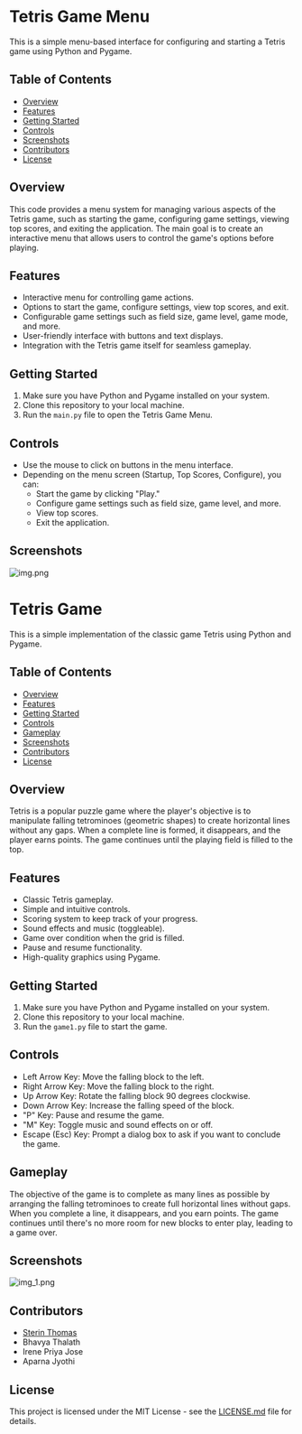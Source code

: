 # Tetris Game Menu

This is a simple menu-based interface for configuring and starting a Tetris game using Python and Pygame.

## Table of Contents

- [Overview](#overview)
- [Features](#features)
- [Getting Started](#getting-started)
- [Controls](#controls)
- [Screenshots](#screenshots)
- [Contributors](#contributors)
- [License](#license)

## Overview

This code provides a menu system for managing various aspects of the Tetris game, such as starting the game, configuring game settings, viewing top scores, and exiting the application. The main goal is to create an interactive menu that allows users to control the game's options before playing.

## Features

- Interactive menu for controlling game actions.
- Options to start the game, configure settings, view top scores, and exit.
- Configurable game settings such as field size, game level, game mode, and more.
- User-friendly interface with buttons and text displays.
- Integration with the Tetris game itself for seamless gameplay.

## Getting Started

1. Make sure you have Python and Pygame installed on your system.
2. Clone this repository to your local machine.
3. Run the `main.py` file to open the Tetris Game Menu.

## Controls

- Use the mouse to click on buttons in the menu interface.
- Depending on the menu screen (Startup, Top Scores, Configure), you can:
  - Start the game by clicking "Play."
  - Configure game settings such as field size, game level, and more.
  - View top scores.
  - Exit the application.

## Screenshots



![img.png](img.png)

# Tetris Game

This is a simple implementation of the classic game Tetris using Python and Pygame.

## Table of Contents

- [Overview](#overview)
- [Features](#features)
- [Getting Started](#getting-started)
- [Controls](#controls)
- [Gameplay](#gameplay)
- [Screenshots](#screenshots)
- [Contributors](#contributors)
- [License](#license)

## Overview

Tetris is a popular puzzle game where the player's objective is to manipulate falling tetrominoes (geometric shapes) to create horizontal lines without any gaps. When a complete line is formed, it disappears, and the player earns points. The game continues until the playing field is filled to the top.

## Features

- Classic Tetris gameplay.
- Simple and intuitive controls.
- Scoring system to keep track of your progress.
- Sound effects and music (toggleable).
- Game over condition when the grid is filled.
- Pause and resume functionality.
- High-quality graphics using Pygame.

## Getting Started

1. Make sure you have Python and Pygame installed on your system.
2. Clone this repository to your local machine.
3. Run the `game1.py` file to start the game.

## Controls

- Left Arrow Key: Move the falling block to the left.
- Right Arrow Key: Move the falling block to the right.
- Up Arrow Key: Rotate the falling block 90 degrees clockwise.
- Down Arrow Key: Increase the falling speed of the block.
- "P" Key: Pause and resume the game.
- "M" Key: Toggle music and sound effects on or off.
- Escape (Esc) Key: Prompt a dialog box to ask if you want to conclude the game.

## Gameplay

The objective of the game is to complete as many lines as possible by arranging the falling tetrominoes to create full horizontal lines without gaps. When you complete a line, it disappears, and you earn points. The game continues until there's no more room for new blocks to enter play, leading to a game over.

## Screenshots


![img_1.png](img_1.png)



## Contributors

- [Sterin Thomas](https://github.com/SterinThomas97/Tetris)
- Bhavya Thalath
- Irene Priya Jose
- Aparna Jyothi



## License

This project is licensed under the MIT License - see the [LICENSE.md](LICENSE.md) file for details.
